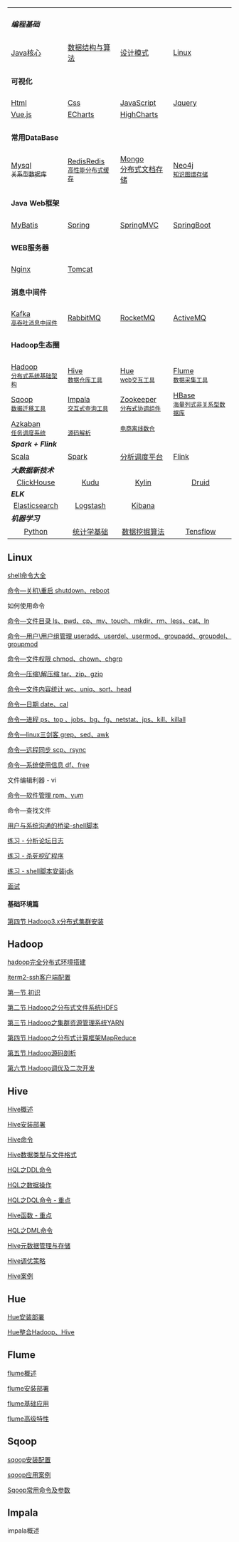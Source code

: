 <table>
  <tr>
    <td colspan=4><h4><i>编程基础</i></h4></td>
  </tr>
  <tr>
    <td><a href="#Java核心">Java核心</a></td>
    <td><a href="#数据结构与算法">数据结构与算法</a></td>
    <td><a href="#设计模式">设计模式</a></td>
    <td><a href="#linux">Linux</a></td>
  </tr>
  <tr>
    <td colspan=4><h4>可视化</h4></td>
  </tr>
  <tr>
    <td><a href="#HTML">Html</a></td>
    <td><a href="#HTML">Css</a></td>
    <td><a href="#HTML">JavaScript</a></td>
    <td><a href="#Jquery">Jquery</a></td>
  </tr>
  <tr>
    <td><a href="#Vue.js">Vue.js</a></td>
    <td><a href="#">ECharts</a></td>
    <td><a href="#">HighCharts</a></td>
    <td></td>
  </tr>
  <tr>
    <td colspan=4><h4>常用DataBase</h4></td>
  </tr>
  <tr>
    <td><a href="#Mysql">Mysql<br><sub>关系型数据库</sub></a></td>
    <td><a href="#Redis">RedisRedis<br><small>高性能分布式缓存</small></a></td>
    <td><a href="#Mongo">Mongo<br>分布式文档存储</a></td>
    <td><a href="#Neo4j">Neo4j<br><font size=2>知识图谱存储</font></a></td>
  </tr>
 	<tr>
    <td colspan=4><h4>Java Web框架</h4></td>
  </tr>
 	<tr>
    <td><a href="#MyBatis">MyBatis</a></td>
    <td><a href="#Spring">Spring</a></td>
    <td><a href="#SpringMVC">SpringMVC</a></td>
    <td><a href="#SpringBoot">SpringBoot</a></td>
  </tr>
  <tr>
    <td colspan=4><h4>WEB服务器</h4></td>
  </tr>
  <tr>
    <td><a href="#Nginx">Nginx</a></td>
    <td><a href="#Tomcat">Tomcat</a></td>
    <td></td>
    <td></td>
  </tr>
  <tr>
    <td colspan=4><h4>消息中间件</h4></td>
  </tr>
  <tr>
    <td><a href="#Kafka">Kafka<br><font size=2>高吞吐消息中间件</font></a></td>
    <td><a href="#RabbitMQ">RabbitMQ<br></a></td>
    <td><a href="#RocketMQ">RocketMQ<br></a></td>
    <td><a href="#ActiveMQ">ActiveMQ<br></a></td>
  </tr>  <tr>
    <td colspan=4><h4>Hadoop生态圈</h4></td>
  </tr>
  <tr>
    <td><a href="">Hadoop<br><font size=2>分布式系统基础架构</font></a></td>
		<td><a href="">Hive<br><font size=2>数据仓库工具</font></a></td>
		<td><a href="">Hue<br><font size=2>web交互工具</font></a></td>
		<td><a href="">Flume<br><font size=2>数据采集工具</font></a></td>
  </tr>
  <tr>
    <td><a href="#Sqoop">Sqoop<br><font size=2>数据迁移工具</font></a></td>
    <td><a href="#Impala">Impala<br><font size=2>交互式查询工具</font></a></td>
    <td><a href="#HBase">Zookeeper<br><font size=2>分布式协调组件</font></a></td>
    <td><a href="#Zookeeper">HBase<br><font size=2>海量列式非关系型数据库</font></a></td>
  </tr>
  <tr>
    <td><a href="#Azkaban">Azkaban<br><font size=2>任务调度系统</font></a></td>
    <td><a href=""><br><font size=2>源码解析</font></a></td>
    <td><a href="#电商离线数仓"><font size=2>电商离线数仓</font></a></td>
    <td></td>
  </tr>
  <tr>
    <td colspan=4><b><i>Spark + Flink</i></b></td>
  </tr>
  <tr>
    <td><a href="#Scala">Scala</a></td>
    <td><a href="#Spark">Spark</a></td>
    <td><a href="#分析调度平台">分析调度平台</a></td>
    <td><a href="#Flink">Flink</a></td>
  </tr>
  <tr>
    <td colspan=4><b><i>大数据新技术</i></b></td>
  </tr>
  <tr align="center">
    <td><a href="#ClickHouse">ClickHouse</a></td>
    <td><a href="#Kudu">Kudu</a></td>
    <td><a href="#Kylin">Kylin</a></td>
    <td><a href="#Druid">Druid</a></td>
  </tr>
  <tr>
    <td colspan=4><b><i>ELK</i></b></td>
  </tr>
  <tr align="center">
    <td><a href="#Elasticsearch">Elasticsearch</a></td>
    <td><a href="#Logstash">Logstash</a></td>
    <td><a href="#Kibana">Kibana</a></td>
    <td></td>
  </tr>
  <tr>
    <td colspan=4><b><i>机器学习</i></b></td>
  </tr>
  <tr align="center">
    <td><a href="#Python">Python</a></td>
    <td><a href="#统计学基础">统计学基础</a></td>
    <td><a href="#数据挖掘算法">数据挖掘算法</a></td>
    <td><a href="#Tensflow">Tensflow</a></td>
  </tr>
</table>

## Linux

[shell命令大全](./linux/shell命令大全.md)

[命令—关机\重启 shutdown、reboot](./linux/命令-关机重启.md)

如何使用命令

[命令—文件目录 ls、pwd、cp、mv、touch、mkdir、rm、less、cat、ln](./linux/命令-文件目录.md)

[命令—用户\用户组管理 useradd、userdel、usermod、groupadd、groupdel、groupmod](./linux/命令-用户用户组管理.md)

[命令—文件权限 chmod、chown、chgrp](./linux/命令-文件权限命令.md)

[命令—压缩\解压缩 tar、zip、gzip](./linux/命令-压缩解压缩.md)

[命令—文件内容统计 wc、uniq、sort、head](./linux/命令-文件内容统计.md)

[命令—日期 date、cal](./linux/命令-日期.md)

[命令—进程 ps、top 、jobs、bg、fg、netstat、jps、kill、killall](./linux/命令-进程.md)

[命令—linux三剑客 grep、sed、awk](./linux/命令-linux三剑客.md)

[命令—远程同步 scp、rsync](./linux/命令-远程复制.md)

[命令—系统使用信息 df、free](./linux/命令-系统使用信息.md)

文件编辑利器 - vi

[命令—软件管理 rpm、yum](./linux/命令-软件管理.md)

命令—查找文件

[用户与系统沟通的桥梁-shell脚本](./linux/shell脚本.md)

[练习 - 分析论坛日志](./linux/练习-分析论坛日志.md)

[练习 - 杀死挖矿程序](./linux/练习-杀死挖矿程序.md)

[练习 - shell脚本安装jdk](linux/练习-shell脚本安装jdk.md)

[面试](./linux/面试.md)

#### 基础环境篇

[第四节 Hadoop3.x分布式集群安装](./hadoop/hadoop3分布式集群环境.md)

## Hadoop

[hadoop完全分布式环境搭建](./hadoop/hadoop2分布式集群环境.md)

[iterm2-ssh客户端配置](./hadoop/iterm2配置.md)

[第一节 初识](./hadoop/初识.md)

[第二节 Hadoop之分布式文件系统HDFS](./hadoop/hadoop-hdfs.md)

[第三节 Hadoop之集群资源管理系统YARN](./hadoop/hadoop-yarn.md)

[第四节 Hadoop之分布式计算框架MapReduce](./hadoop/hadoop-mapreduce.md)

[第五节 Hadoop源码剖析](./hadoop/hadoop源码剖析.md)

[第六节 Hadoop调优及二次开发](./hadoop/hadoop调优及二次开发.md)

## Hive

[Hive概述](./hive/hive概述.md)

[Hive安装部署](./hive/hive安装部署.md)

[Hive命令](./hive/hive命令.md)

[Hive数据类型与文件格式](./hive/hive数据类型与文件格式.md)

[HQL之DDL命令](./hive/hql之ddl命令.md)

[HQL之数据操作](./hive/hql之数据操作.md)

[HQL之DQL命令 - 重点](./hive/hql之dql命令.md)

[Hive函数 - 重点](./hive/hive函数.md)

[HQL之DML命令](./hive/hql之dml命令.md)

[Hive元数据管理与存储](./hive/hive元数据管理与存储.md)

[Hive调优策略](./hive/hive调优策略.md)

[Hive案例](./hive/hive案例.md)

## Hue

[Hue安装部署](./hue/hue安装部署.md)

[Hue整合Hadoop、Hive](./hue/hue整合hadoop与hive.md)

## Flume

[flume概述](./flume/flume概述.md)

[flume安装部署](./flume/flume安装部署.md)

[flume基础应用](./flume/flume基础应用.md)

[flume高级特性](./flume/flume高级特性.md)

## Sqoop

[sqoop安装配置](./sqoop/sqoop安装配置.md)

[sqoop应用案例](./sqoop/sqoop应用案例.md)

[Sqoop常用命令及参数](./sqoop/sqoop常用命令及参数.md)

## Impala

impala概述